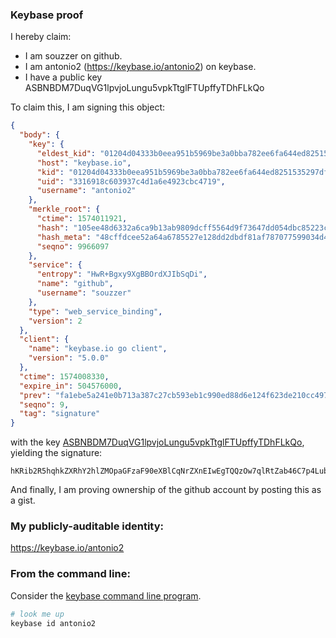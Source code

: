 ### Keybase proof

I hereby claim:

  * I am souzzer on github.
  * I am antonio2 (https://keybase.io/antonio2) on keybase.
  * I have a public key ASBNBDM7DuqVG1lpvjoLungu5vpkTtglFTUpffyTDhFLkQo

To claim this, I am signing this object:

```json
{
  "body": {
    "key": {
      "eldest_kid": "01204d04333b0eea951b5969be3a0bba782ee6fa644ed8251535297dfc930e114b910a",
      "host": "keybase.io",
      "kid": "01204d04333b0eea951b5969be3a0bba782ee6fa644ed8251535297dfc930e114b910a",
      "uid": "3316918c603937c4d1a6e4923cbc4719",
      "username": "antonio2"
    },
    "merkle_root": {
      "ctime": 1574011921,
      "hash": "105ee48d6332a6ca9b13ab9809dcff5564d9f73647dd054dbc85223c929d8fbc5e0fec3b7706b622ee3e8aeec47efd29c2e5a78c77d1ea148805dd1cb955c775",
      "hash_meta": "48cffdcee52a64a6785527e128dd2dbdf81af787077599034d48b0876aee1fbd",
      "seqno": 9966097
    },
    "service": {
      "entropy": "HwR+Bgxy9XgBBOrdXJIbSqDi",
      "name": "github",
      "username": "souzzer"
    },
    "type": "web_service_binding",
    "version": 2
  },
  "client": {
    "name": "keybase.io go client",
    "version": "5.0.0"
  },
  "ctime": 1574008330,
  "expire_in": 504576000,
  "prev": "fa1ebe5a241e0b713a387c27cb593eb1c990ed88d6e124f623de210cc497749f",
  "seqno": 9,
  "tag": "signature"
}
```

with the key [ASBNBDM7DuqVG1lpvjoLungu5vpkTtglFTUpffyTDhFLkQo](https://keybase.io/antonio2), yielding the signature:

```
hKRib2R5hqhkZXRhY2hlZMOpaGFzaF90eXBlCqNrZXnEIwEgTQQzOw7qlRtZab46C7p4Lub6ZE7YJRU1KX38kw4RS5EKp3BheWxvYWTESpcCCcQg+h6+WiQeC3E6OHwny1k+scmQ7YjW4ST2I94hDMSXdJ/EIKJRo86/vtylmmDEl/GCX27D0i5zc5woy4nzOhwj21AxAgHCo3NpZ8RABm5trNXqSrRdTU5E+xStLbIjlOofOLg1p/mr/gnf7G94CYIm4XfUqxFj00G9jIvuAUONDaiKIMaGtVL+zl1XAahzaWdfdHlwZSCkaGFzaIKkdHlwZQildmFsdWXEIDWyUvAPFD0BPTiPPjtkGRebFu9eizhlVs7dux6tT98/o3RhZ80CAqd2ZXJzaW9uAQ==

```

And finally, I am proving ownership of the github account by posting this as a gist.

### My publicly-auditable identity:

https://keybase.io/antonio2

### From the command line:

Consider the [keybase command line program](https://keybase.io/download).

```bash
# look me up
keybase id antonio2
```
